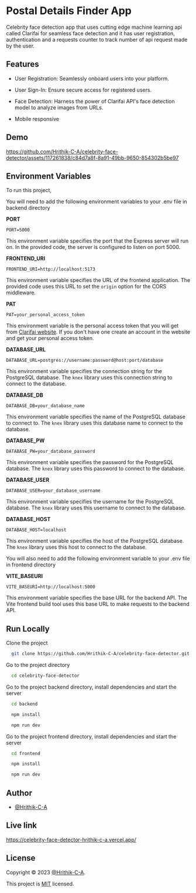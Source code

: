 
# Postal Details Finder App

Celebrity face detection app that uses cutting edge machine learning api called Clarifai for seamless face detection and it has user registration, authentication and a requests counter to track number of api request made by the user.


## Features


- User Registration: Seamlessly onboard users into your platform.

- User Sign-In: Ensure secure access for registered users.

- Face Detection: Harness the power of Clarifai API's face detection model to analyze images from URLs.

- Mobile responsive



## Demo




https://github.com/Hrithik-C-A/celebrity-face-detector/assets/117261838/c84d7a8f-8a91-49bb-9650-854302b5be97



## Environment Variables

To run this project, 

You will need to add the following environment variables to your .env file in backend directory

**PORT**

```
PORT=5000
```

This environment variable specifies the port that the Express server will run on. In the provided code, the server is configured to listen on port 5000.

**FRONTEND_URI**

```
FRONTEND_URI=http://localhost:5173
```

This environment variable specifies the URL of the frontend application. The provided code uses this URL to set the `origin` option for the CORS middleware.

**PAT**

```
PAT=your_personal_access_token
```

This environment variable is the personal access token that you  will get from [Clarifai website](https://clarifai.com/explore). If you don't have one create an account in the website and get your personal access token.

**DATABASE_URL**

```
DATABASE_URL=postgres://username:password@host:port/database
```

This environment variable specifies the connection string for the PostgreSQL database. The `knex` library uses this connection string to connect to the database.

**DATABASE_DB**

```
DATABASE_DB=your_database_name
```

This environment variable specifies the name of the PostgreSQL database to connect to. The `knex` library uses this database name to connect to the database.

**DATABASE_PW**

```
DATABASE_PW=your_database_password
```

This environment variable specifies the password for the PostgreSQL database. The `knex` library uses this password to connect to the database.

**DATABASE_USER**

```
DATABASE_USER=your_database_username
```

This environment variable specifies the username for the PostgreSQL database. The `knex` library uses this username to connect to the database.

**DATABASE_HOST**

```
DATABASE_HOST=localhost
```

This environment variable specifies the host of the PostgreSQL database. The `knex` library uses this host to connect to the database.


You will also need to add the following environment variable to your .env file in frontend directory

**VITE_BASEURI**

```
VITE_BASEURI=http://localhost:5000
```

This environment variable specifies the base URL for the backend API. The Vite frontend build tool uses this base URL to make requests to the backend API.







## Run Locally

Clone the project

```bash
  git clone https://github.com/Hrithik-C-A/celebrity-face-detector.git
```

Go to the project directory

```bash
  cd celebrity-face-detector
```

Go to the project backend directory, install dependencies and start the server

```bash
  cd backend

  npm install

  npm run dev
```


Go to the project frontend directory, install dependencies and start the server

```bash
  cd frontend

  npm install

  npm run dev
```




## Author

- [@Hrithik-C-A](https://github.com/Hrithik-C-A)


## Live link

https://celebrity-face-detector-hrithik-c-a.vercel.app/
## License

Copyright © 2023 [@Hrithik-C-A](https://github.com/Hrithik-C-A).

This project is [MIT](https://choosealicense.com/licenses/mit/) licensed.

